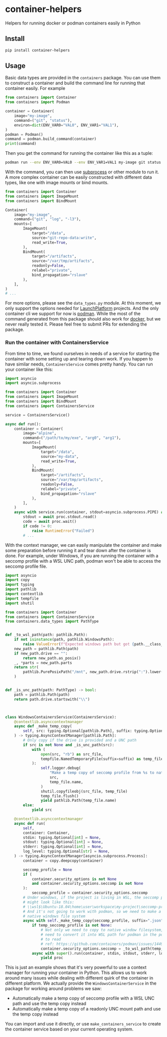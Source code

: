 # container-helpers
Helpers for running docker or podman containers easily in Python

## Install

```bash
pip install container-helpers
```

## Usage

Basic data types are provided in the `containers` package.
You can use them to construct a container and build the command line for running that container easily.
For example

```python
from containers import Container
from containers import Podman

container = Container(
    image="my-image",
    command=("git", "status"),
    environ=dict(ENV_VAR0="VAL0", ENV_VAR1="VAL1"),
)
podman = Podman()
command = podman.build_command(container)
print(command)
```

Then you get the command for running the container like this as a tuple:

```bash
podman run --env ENV_VAR0=VAL0 --env ENV_VAR1=VAL1 my-image git status
```

With the command, you can then use [subprocess](https://docs.python.org/3/library/subprocess.html) or other module to run it.
A more complex container can be easily constructed with different data types, like one with image mounts or bind mounts.

```python
from containers import Container
from containers import ImageMount
from containers import BindMount

Container(
    image="my-image",
    command=("git", "log", "-l3"),
    mounts=[
        ImageMount(
            target="/data",
            source="git-repo-data:write",
            read_write=True,
        ),
        BindMount(
            target="/artifacts",
            source="/var/tmp/artifacts",
            readonly=False,
            relabel="private",
            bind_propagation="rslave"
        ),
    ],
)
# ...
```

For more options, please see the `data_types.py` module.
At this moment, we only support the options needed for [LaunchPlatform](https://launchplatform.com) projects.
And the only container cli we support for now is [podman](https://podman.io).
While the most of the command generated from this package should also work for [docker](https://docker.com), but we never really tested it.
Please feel free to submit PRs for extending the package.

### Run the container with ContainersService

From time to time, we found ourselves in needs of a service for starting the container with some setting up and tearing down work.
If you happen to have similar needs, `ContainersService` comes pretty handy.
You can run your container like this:

```python
import asyncio
import asyncio.subprocess

from containers import Container
from containers import ImageMount
from containers import BindMount
from containers import ContainersService

service = ContainersService()

async def run():
    container = Container(
        image="alpine",
        command=("/path/to/my/exe", "arg0", "arg1"),
        mounts=[
            ImageMount(
                target="/data",
                source="my-data",
                read_write=True,
            ),
            BindMount(
                target="/artifacts",
                source="/var/tmp/artifacts",
                readonly=False,
                relabel="private",
                bind_propagation="rslave"
            ),
        ],
    )
    async with service.run(container, stdout=asyncio.subprocess.PIPE) as proc:
        stdout = await proc.stdout.read()
        code = await proc.wait()
        if code != 0:
            raise RuntimeError("Failed")
        # ... 

```

With the context manager, we can easily manipulate the container and make some preparation before running it and tear down after the container is done.
For example, under Windows, if you are running the container with a seccomp profile with a WSL UNC path, podman won't be able to access the seccomp profile file.

```python
import asyncio
import copy
import typing
import pathlib
import contextlib
import tempfile
import shutil

from containers import Container
from containers import ContainersService
from containers.data_types import PathType


def _to_wsl_path(path: pathlib.Path):
    if not isinstance(path, pathlib.WindowsPath):
        raise ValueError(f"Expected windows path but got {path.__class__} instead")
    new_path = pathlib.Path(path)
    if new_path.drive == "":
        return new_path.as_posix()
    _, *parts = new_path.parts
    return str(
        pathlib.PurePosixPath("/mnt", new_path.drive.rstrip(":").lower(), *parts)
    )


def _is_unc_path(path: PathType) -> bool:
    path = pathlib.Path(path)
    return path.drive.startswith("\\")



class WindowsContainersService(ContainersService):
    @contextlib.asynccontextmanager
    async def _make_temp_copy(
        self, src: typing.Optional[pathlib.Path], suffix: typing.Optional[str] = None
    ) -> typing.AsyncContextManager[pathlib.Path]:
        # Only copy if the drive is provided and a UNC path
        if src is not None and _is_unc_path(src):
            with (
                open(src, "rb") as src_file,
                tempfile.NamedTemporaryFile(suffix=suffix) as temp_file,
            ):
                self.logger.debug(
                    "Make a temp copy of seccomp profile from %s to native windows filesystem at %s",
                    src,
                    temp_file.name,
                )
                shutil.copyfileobj(src_file, temp_file)
                temp_file.flush()
                yield pathlib.Path(temp_file.name)
        else:
            yield src

    @contextlib.asynccontextmanager
    async def run(
        self,
        container: Container,
        stdin: typing.Optional[int] = None,
        stdout: typing.Optional[int] = None,
        stderr: typing.Optional[int] = None,
        log_level: typing.Optional[str] = None,
    ) -> typing.AsyncContextManager[asyncio.subprocess.Process]:
        container = copy.deepcopy(container)

        seccomp_profile = None
        if (
            container.security_options is not None
            and container.security_options.seccomp is not None
        ):
            seccomp_profile = container.security_options.seccomp
        # Under windows, if the project is living in WSL, the seccomp profile file path
        # might look like this:
        # \\wsl$\Ubuntu-18.04\home\user\workspace\my-project\seccomp-profiles\git.json
        # And it's not going to work with podman, so we need to make a temp copy into
        # native windows file system
        async with self._make_temp_copy(seccomp_profile, suffix=".json") as temp_seccomp_profile:
            if temp_seccomp_profile is not None:
                # Not only we need to copy to native window filesystem, we also
                # need to convert it into WSL path for podman in the podman WSL machine
                # to read
                # ref: https://github.com/containers/podman/issues/14494
                container.security_options.seccomp = _to_wsl_path(temp_seccomp_profile)
            async with super().run(container, stdin, stdout, stderr, log_level) as proc:
                yield proc

```

This is just an example shows that it's very powerful to use a context manager for running your container in Python.
This allows us to work around many issues while dealing with different quirk of the container in different platform.
We actually provide the `WindowsContainerService` in the package for working around problems we saw:

 - Automatically make a temp copy of seccomp profile with a WSL UNC path and use the temp copy instead
 - Automatically make a temp copy of a readonly UNC mount path and use the temp copy instead

You can import and use it directly, or use `make_containers_service` to create the container service based on your current operating system.
